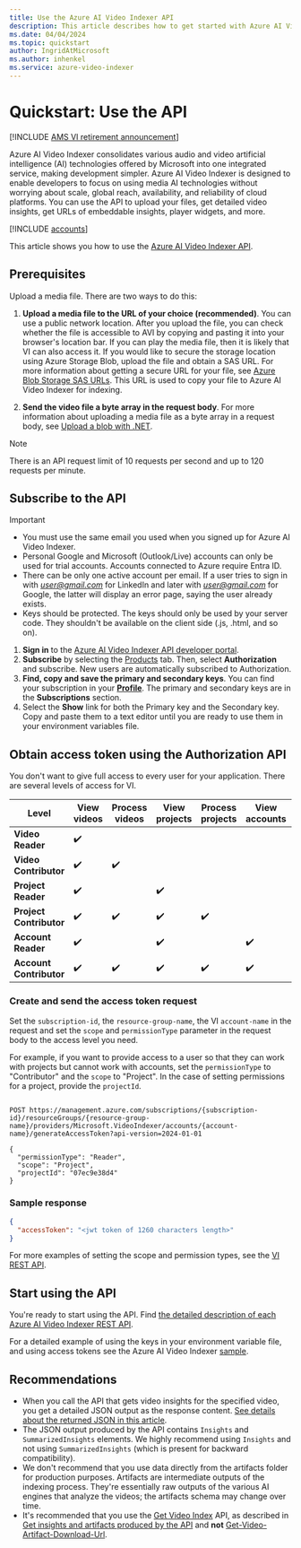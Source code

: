 ```yaml
---
title: Use the Azure AI Video Indexer API
description: This article describes how to get started with Azure AI Video Indexer API and a trial account.
ms.date: 04/04/2024
ms.topic: quickstart
author: IngridAtMicrosoft
ms.author: inhenkel
ms.service: azure-video-indexer
---
```


# Quickstart: Use the API

[!INCLUDE [AMS VI retirement announcement](./includes/important-ams-retirement-avi-announcement.md)]

Azure AI Video Indexer consolidates various audio and video artificial intelligence (AI) technologies offered by Microsoft into one integrated service, making development simpler. Azure AI Video Indexer is designed to enable developers to focus on using media AI technologies without worrying about scale, global reach, availability, and reliability of cloud platforms. You can use the API to upload your files, get detailed video insights, get URLs of embeddable insights, player widgets, and more.

[!INCLUDE [accounts](./includes/create-accounts-intro.md)]

This article shows you how to use the [Azure AI Video Indexer API](https://api-portal.videoindexer.ai/).

## Prerequisites

Upload a media file. There are two ways to do this:
    
1. **Upload a media file to the URL of your choice (recommended)**. You can use a public network location. After you upload the file, you can check whether the file is accessible to AVI by copying and pasting it into your browser's location bar. If you can play the media file, then it is likely that VI can also access it. If you would like to secure the storage location using Azure Storage Blob, upload the file and obtain a SAS URL. For more information about getting a secure URL for your file, see [Azure Blob Storage SAS URLs](/azure/storage/common/storage-sas-overview). This URL is used to copy your file to Azure AI Video Indexer for indexing.
    
1. **Send the video file a byte array in the request body**. For more information about uploading a media file as a byte array in a request body, see [Upload a blob with .NET](/azure/storage/blobs/storage-blob-upload).

> [!NOTE]
> There is an API request limit of 10 requests per second and up to 120 requests per minute.

## Subscribe to the API

> [!Important]
> - You must use the same email you used when you signed up for Azure AI Video Indexer.
> - Personal Google and Microsoft (Outlook/Live) accounts can only be used for trial accounts. Accounts connected to Azure require Entra ID.
> - There can be only one active account per email. If a user tries to sign in with *user@gmail.com* for LinkedIn and later with *user@gmail.com* for Google, the latter will display an error page, saying the user already exists.
> - Keys should be protected. The keys should only be used by your server code. They shouldn't be available on the client side (.js, .html, and so on).

1. **Sign in** to the [Azure AI Video Indexer API developer portal](https://api-portal.videoindexer.ai/).
1. **Subscribe** by selecting the [Products](https://api-portal.videoindexer.ai/products) tab. Then, select **Authorization** and subscribe. New users are automatically subscribed to Authorization.
1. **Find, copy and save the primary and secondary keys**. You can find your subscription in your **[Profile](https://api-portal.videoindexer.ai/profile)**. The primary and secondary keys are in the **Subscriptions** section.
1. Select the **Show** link for both the Primary key and the Secondary key. Copy and paste them to a text editor until you are ready to use them in your environment variables file.

## Obtain access token using the Authorization API

You don't want to give full access to every user for your application. There are several levels of access for VI.

| Level | View videos | Process videos | View projects | Process projects | View accounts | Manage accounts | 
| ----------------------- | --- | --- | --- | --- | --- | --- | 
| **Video Reader**        | :heavy_check_mark: | | | | | |
| **Video Contributor**   | :heavy_check_mark: | :heavy_check_mark: | | | | |
| **Project Reader**      | :heavy_check_mark: | | :heavy_check_mark: | | | |
| **Project Contributor** | :heavy_check_mark: | :heavy_check_mark: | :heavy_check_mark: | :heavy_check_mark: | | |
| **Account Reader**      | :heavy_check_mark: | | :heavy_check_mark: | | :heavy_check_mark: | |
| **Account Contributor** | :heavy_check_mark: | :heavy_check_mark: | :heavy_check_mark: | :heavy_check_mark: | :heavy_check_mark: | :heavy_check_mark: |

### Create and send the access token request

Set the `subscription-id`, the `resource-group-name`, the VI `account-name` in the request and set the `scope` and `permissionType` parameter in the request body to the access level you need. 

For example, if you want to provide access to a user so that they can work with projects but cannot work with accounts, set the `permissionType` to "Contributor" and the `scope` to "Project". In the case of setting permissions for a project, provide the `projectId`. 

```HTTP

POST https://management.azure.com/subscriptions/{subscription-id}/resourceGroups/{resource-group-name}/providers/Microsoft.VideoIndexer/accounts/{account-name}/generateAccessToken?api-version=2024-01-01

{
  "permissionType": "Reader",
  "scope": "Project",
  "projectId": "07ec9e38d4"
}

```

### Sample response

```json
{
  "accessToken": "<jwt token of 1260 characters length>"
}
```

For more examples of setting the scope and permission types, see the [VI REST API](/rest/api/videoindexer/generate/access-token?view=rest-videoindexer-2024-01-01&preserve-view=true).

## Start using the API

You're ready to start using the API. Find [the detailed description of each Azure AI Video Indexer REST API](https://api-portal.videoindexer.ai/).

For a detailed example of using the keys in your environment variable file, and using access tokens see the Azure AI Video Indexer [sample](https://github.com/Azure-Samples/azure-video-indexer-samples/blob/master/API-Samples/C%23/ArmBased/Program.cs). 

## Recommendations

- When you call the API that gets video insights for the specified video, you get a detailed JSON output as the response content. [See details about the returned JSON in this article](video-indexer-output-json-v2.md).
- The JSON output produced by the API contains `Insights` and `SummarizedInsights` elements. We highly recommend using `Insights` and not using `SummarizedInsights` (which is present for backward compatibility).
- We don't recommend that you use data directly from the artifacts folder for production purposes. Artifacts are intermediate outputs of the indexing process. They're essentially raw outputs of the various AI engines that analyze the videos; the artifacts schema may change over time. 
- It's recommended that you use the [Get Video Index](https://api-portal.videoindexer.ai/api-details#api=Operations&operation=Get-Video-Index) API, as described in [Get insights and artifacts produced by the API](insights-overview.md#get-insights-produced-by-the-api) and **not** [Get-Video-Artifact-Download-Url](https://api-portal.videoindexer.ai/api-details#api=Operations&operation=Get-Video-Artifact-Download-Url).

